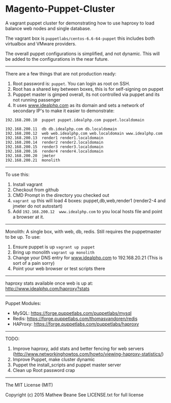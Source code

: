 # Magento-Puppet-Cluster

A vagrant puppet cluster for demonstrating how to use haproxy to load balance web nodes and single database. 

The vagrant box is `puppetlabs/centos-6.6-64-puppet` this includes both virtualbox and VMware providers.

The overall puppet configurations is simplified, and not dynamic. This will be added to the configurations in the near future.

---
There are a few things that are not production ready:

1. Root password is: `puppet`. You can login as root on SSH.
2. Root has a shared key between boxes, this is for self-signing on puppet
3. Pupppet master is gimped overall, its not controlled via puppet and its not running passenger
4. It uses www.idealphp.com as its domain and sets a network of secondary IP's to make it easier to demonstrate:

```
192.168.200.10  puppet puppet.idealphp.com puppet.localdomain

192.168.200.11  db db.idealphp.com db.localdomain
192.168.200.12  web web.idealphp.com web.localdomain www.idealphp.com
192.168.200.13  render1 render1.localdomain
192.168.200.14  render2 render2.localdomain
192.168.200.15  render3 render3.localdomain
192.168.200.16  render4 render4.localdomain
192.168.200.20  jmeter
192.168.200.21  monolith 

```
---
To use this:

1. Install vagrant
2. Checkout from github
3. CMD Prompt in the directory you checked out
4. `vagrant up` this will load 4 boxes: puppet,db,web,render1 (render2-4 and jmeter do not autostart)
5. Add `192.168.200.12  www.idealphp.com` to you local hosts file and point a browser at it.

---
Monolith: 
A single box, with web, db, redis. Still requires the puppetmaster to be up. 
To use:
1. Ensure puppet is up `vagrant up puppet`
2. Bring up monolith `vagrant up monolith`
3. Change your DNS entry for www.idealphp.com to 192.168.20.21 (This is sort of a pain sorry)
4. Point your web browser or test scripts there

---
haproxy stats available once web is up at: 
http://www.idealphp.com/haproxy?stats

---
Puppet Modules:

- MySQL: https://forge.puppetlabs.com/puppetlabs/mysql
- Redis: https://forge.puppetlabs.com/thomasvandoren/redis
- HAProxy: https://forge.puppetlabs.com/puppetlabs/haproxy

---
TODO:

1. Improve haproxy, add stats and better fencing for web servers (http://www.networkinghowtos.com/howto/viewing-haproxy-statistics/)
2. Improve Puppet, make cluster dynamic
3. Puppet the install_scripts and puppet master server
4. Clean up Root password crap


---
The MIT License (MIT)

Copyright (c) 2015 Mathew Beane
See LICENSE.txt for full license
